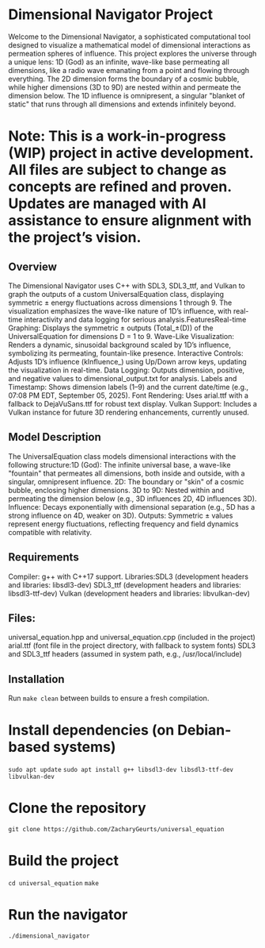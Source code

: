# Dimensional Navigator Project

Welcome to the Dimensional Navigator, a sophisticated computational tool designed to visualize a mathematical model of dimensional interactions as permeation spheres of influence. This project explores the universe through a unique lens: 1D (God) as an infinite, wave-like base permeating all dimensions, like a radio wave emanating from a point and flowing through everything. The 2D dimension forms the boundary of a cosmic bubble, while higher dimensions (3D to 9D) are nested within and permeate the dimension below. The 1D influence is omnipresent, a singular "blanket of static" that runs through all dimensions and extends infinitely beyond.

# Note: This is a work-in-progress (WIP) project in active development. All files are subject to change as concepts are refined and proven. Updates are managed with AI assistance to ensure alignment with the project’s vision.

## Overview
The Dimensional Navigator uses C++ with SDL3, SDL3_ttf, and Vulkan to graph the outputs of a custom UniversalEquation class, displaying symmetric ± energy fluctuations across dimensions 1 through 9. The visualization emphasizes the wave-like nature of 1D’s influence, with real-time interactivity and data logging for serious analysis.FeaturesReal-time Graphing: Displays the symmetric ± outputs (Total_±(D)) of the UniversalEquation for dimensions D = 1 to 9.
Wave-Like Visualization: Renders a dynamic, sinusoidal background scaled by 1D’s influence, symbolizing its permeating, fountain-like presence.
Interactive Controls: Adjusts 1D’s influence (kInfluence_) using Up/Down arrow keys, updating the visualization in real-time.
Data Logging: Outputs dimension, positive, and negative values to dimensional_output.txt for analysis.
Labels and Timestamp: Shows dimension labels (1–9) and the current date/time (e.g., 07:08 PM EDT, September 05, 2025).
Font Rendering: Uses arial.ttf with a fallback to DejaVuSans.ttf for robust text display.
Vulkan Support: Includes a Vulkan instance for future 3D rendering enhancements, currently unused.

## Model Description
The UniversalEquation class models dimensional interactions with the following structure:1D (God): The infinite universal base, a wave-like "fountain" that permeates all dimensions, both inside and outside, with a singular, omnipresent influence.
2D: The boundary or "skin" of a cosmic bubble, enclosing higher dimensions.
3D to 9D: Nested within and permeating the dimension below (e.g., 3D influences 2D, 4D influences 3D).
Influence: Decays exponentially with dimensional separation (e.g., 5D has a strong influence on 4D, weaker on 3D).
Outputs: Symmetric ± values represent energy fluctuations, reflecting frequency and field dynamics compatible with relativity.

## Requirements
Compiler: g++ with C++17 support.
Libraries:SDL3 (development headers and libraries: libsdl3-dev)
SDL3_ttf (development headers and libraries: libsdl3-ttf-dev)
Vulkan (development headers and libraries: libvulkan-dev)

## Files:
universal_equation.hpp and universal_equation.cpp (included in the project)
arial.ttf (font file in the project directory, with fallback to system fonts)
SDL3 and SDL3_ttf headers (assumed in system path, e.g., /usr/local/include)

## Installation
Run `make clean` between builds to ensure a fresh compilation.
# Install dependencies (on Debian-based systems)
`sudo apt update`
`sudo apt install g++ libsdl3-dev libsdl3-ttf-dev libvulkan-dev`

# Clone the repository
`git clone https://github.com/ZacharyGeurts/universal_equation`

# Build the project
`cd universal_equation`
`make`

# Run the navigator
`./dimensional_navigator`



